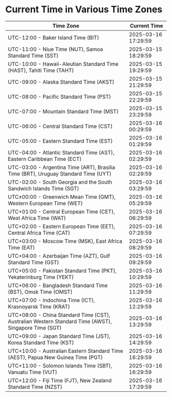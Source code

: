 # Current Time in Various Time Zones

| Time Zone | Current Time |
|-----------|--------------|
| UTC-12:00 - Baker Island Time (BIT) | 2025-03-16 17:29:59 |
| UTC-11:00 - Niue Time (NUT), Samoa Standard Time (SST) | 2025-03-15 18:29:59 |
| UTC-10:00 - Hawaii-Aleutian Standard Time (HAST), Tahiti Time (TAHT) | 2025-03-15 19:29:59 |
| UTC-09:00 - Alaska Standard Time (AKST) | 2025-03-15 21:29:59 |
| UTC-08:00 - Pacific Standard Time (PST) | 2025-03-15 22:29:59 |
| UTC-07:00 - Mountain Standard Time (MST) | 2025-03-15 23:29:59 |
| UTC-06:00 - Central Standard Time (CST) | 2025-03-16 00:29:59 |
| UTC-05:00 - Eastern Standard Time (EST) | 2025-03-16 01:29:59 |
| UTC-04:00 - Atlantic Standard Time (AST), Eastern Caribbean Time (ECT) | 2025-03-16 02:29:59 |
| UTC-03:00 - Argentina Time (ART), Brasília Time (BRT), Uruguay Standard Time (UYT) | 2025-03-16 02:29:59 |
| UTC-02:00 - South Georgia and the South Sandwich Islands Time (SGT) | 2025-03-16 03:29:59 |
| UTC±00:00 - Greenwich Mean Time (GMT), Western European Time (WET) | 2025-03-16 05:29:59 |
| UTC+01:00 - Central European Time (CET), West Africa Time (WAT) | 2025-03-16 06:29:59 |
| UTC+02:00 - Eastern European Time (EET), Central Africa Time (CAT) | 2025-03-16 07:29:59 |
| UTC+03:00 - Moscow Time (MSK), East Africa Time (EAT) | 2025-03-16 08:29:59 |
| UTC+04:00 - Azerbaijan Time (AZT), Gulf Standard Time (GST) | 2025-03-16 09:29:59 |
| UTC+05:00 - Pakistan Standard Time (PKT), Yekaterinburg Time (YEKT) | 2025-03-16 10:29:59 |
| UTC+06:00 - Bangladesh Standard Time (BST), Omsk Time (OMST) | 2025-03-16 11:29:59 |
| UTC+07:00 - Indochina Time (ICT), Krasnoyarsk Time (KRAT) | 2025-03-16 12:29:59 |
| UTC+08:00 - China Standard Time (CST), Australian Western Standard Time (AWST), Singapore Time (SGT) | 2025-03-16 13:29:59 |
| UTC+09:00 - Japan Standard Time (JST), Korea Standard Time (KST) | 2025-03-16 14:29:59 |
| UTC+10:00 - Australian Eastern Standard Time (AEST), Papua New Guinea Time (PGT) | 2025-03-16 16:29:59 |
| UTC+11:00 - Solomon Islands Time (SBT), Vanuatu Time (VUT) | 2025-03-16 16:29:59 |
| UTC+12:00 - Fiji Time (FJT), New Zealand Standard Time (NZST) | 2025-03-16 17:29:59 |
